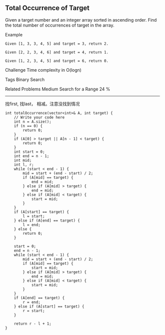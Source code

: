 ## Total Occurrence of Target  ##

Given a target number and an integer array sorted in ascending order. Find the total number of occurrences of target in the array.

Example

	Given [1, 3, 3, 4, 5] and target = 3, return 2.
	
	Given [2, 2, 3, 4, 6] and target = 4, return 1.
	
	Given [1, 2, 3, 4, 5] and target = 6, return 0.

Challenge 
Time complexity in O(logn)

Tags 
Binary Search

Related Problems 
Medium Search for a Range 24 %

----------
找first, 找last， 相减。注意没找到情况

	int totalOccurrence(vector<int>& A, int target) {
	    // Write your code here
	    int n = A.size();
	    if (n == 0) {
	        return 0;
	    }
	    if (A[0] > target || A[n - 1] < target) {
	        return 0;
	    }
	    int start = 0;
	    int end = n - 1;
	    int mid;
	    int l, r;
	    while (start < end - 1) {
	        mid = start + (end - start) / 2;
	        if (A[mid] == target) {
	            end = mid;
	        } else if (A[mid] > target) {
	            end = mid;
	        } else if (A[mid] < target) {
	            start = mid;
	        }
	    }
	    if (A[start] == target) {
	        l = start;
	    } else if (A[end] == target) {
	        l = end;
	    } else {
	        return 0;
	    }
	
	    start = 0;
	    end = n - 1;
	    while (start < end - 1) {
	        mid = start + (end - start) / 2;
	        if (A[mid] == target) {
	            start = mid;
	        } else if (A[mid] > target) {
	            end = mid;
	        } else if (A[mid] < target) {
	            start = mid;
	        }
	    }
	    if (A[end] == target) {
	        r = end;
	    } else if (A[start] == target) {
	        r = start;
	    }
	
	    return r - l + 1;
	}
